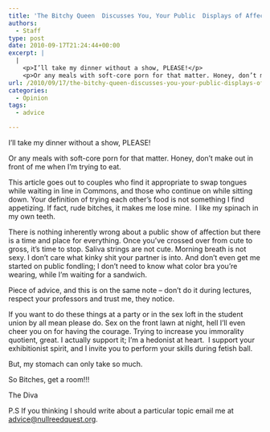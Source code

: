 ```yaml
---
title: 'The Bitchy Queen  Discusses You, Your Public  Displays of Affection, and  Why They Need to Stop'
authors: 
  - Staff
type: post
date: 2010-09-17T21:24:44+00:00
excerpt: |
  |
    <p>I’ll take my dinner without a show, PLEASE!</p>
    <p>Or any meals with soft-core porn for that matter. Honey, don’t make out in front of me when I’m trying to eat.</p>
url: /2010/09/17/the-bitchy-queen-discusses-you-your-public-displays-of-affection-and-why-they-need-to-stop/
categories:
  - Opinion
tags:
  - advice

---
```

I’ll take my dinner without a show, PLEASE!

Or any meals with soft-core porn for that matter. Honey, don’t make out in front of me when I’m trying to eat.

This article goes out to couples who find it appropriate to swap tongues while waiting in line in Commons, and those who continue on while sitting down. Your definition of trying each other’s food is not something I find appetizing. If fact, rude bitches, it makes me lose mine.  I like my spinach in my own teeth.

There is nothing inherently wrong about a public show of affection but there is a time and place for everything. Once you’ve crossed over from cute to gross, it’s time to stop. Saliva strings are not cute. Morning breath is not sexy. I don’t care what kinky shit your partner is into. And don’t even get me started on public fondling; I don’t need to know what color bra you’re wearing, while I’m waiting for a sandwich.

Piece of advice, and this is on the same note &#8211; don’t do it during lectures, respect your professors and trust me, they notice.

If you want to do these things at a party or in the sex loft in the student union by all mean please do. Sex on the front lawn at night, hell I’ll even cheer you on for having the courage. Trying to increase you immorality quotient, great. I actually support it; I’m a hedonist at heart.  I support your exhibitionist spirit, and I invite you to perform your skills during fetish ball.

But, my stomach can only take so much.

So Bitches, get a room!!!
  
The Diva

P.S If you thinking I should write about a particular topic email me at [&#x61;&#x64;&#x76;&#x69;&#x63;&#x65;&#x40;<span class="oe_displaynone">null</span>&#x72;&#x65;&#x65;&#x64;&#x71;&#x75;&#x65;&#x73;&#x74;&#x2e;&#x6f;&#x72;&#x67;][1].

 [1]: mailto:&#x61;&#x64;&#x76;&#x69;&#x63;&#x65;&#x40;&#x72;&#x65;&#x65;&#x64;&#x71;&#x75;&#x65;&#x73;&#x74;&#x2e;&#x6f;&#x72;&#x67;